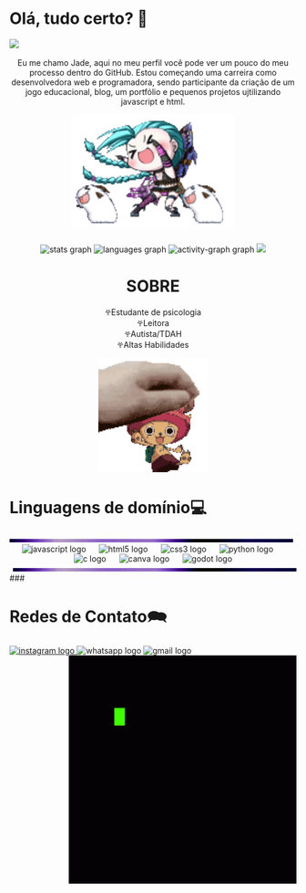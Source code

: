 <h1 align="left"> Olá, tudo certo? 👋</h1>

<img src= "https://tenor.com/bVsyC.gif" />

<p align="center">Eu me chamo Jade, aqui no meu perfil você pode ver um pouco do meu processo dentro do GitHub. Estou começando uma carreira como desenvolvedora web e programadora, sendo participante da criação de um jogo educacional, blog, um portfólio e pequenos projetos ujtilizando javascript e html.</p>

<div align="center">
  <img height="200" src="jinx.gif"  />
</div>

###

###

<div align="center">
  <img src="https://github-readme-stats.vercel.app/api?username=Cebolaedj&hide_title=false&hide_rank=false&show_icons=true&include_all_commits=true&count_private=true&disable_animations=false&theme=dracula&locale=en&hide_border=false&order=1" height="150" alt="stats graph"  />
  <img src="https://github-readme-stats.vercel.app/api/top-langs?username=Cebolaedj&locale=en&hide_title=false&layout=compact&card_width=320&langs_count=3&theme=radical&hide_border=false&order=2" height="150" alt="languages graph"  />
  <img src="https://github-readme-activity-graph.vercel.app/graph?username=Cebolaedj&radius=16&theme=react&area=true&order=5" height="300" alt="activity-graph graph"  />
 <img src="https://tenor.com/bmHaK.gif" />
</div>

###

  <h1 align="center">SOBRE</h1>

  <p align="center">𖣂Estudante de psicologia<br>𖣂Leitora<br>𖣂Autista/TDAH<br>𖣂Altas Habilidades</p>
  <div align="center">
  <img src="xope.gif" height="200" alt="sapinho"/>
</div>
  
###

  <h1>Linguagens de domínio💻</h1>

  <div align="left"/>
    <img src="borda.gif" />
  </div>
  

<div align="center">
  <img src="https://cdn.jsdelivr.net/gh/devicons/devicon/icons/javascript/javascript-original.svg" height="60" alt="javascript logo"  />
  <img width="15" />
  <img src="https://cdn.jsdelivr.net/gh/devicons/devicon/icons/html5/html5-original.svg" height="60" alt="html5 logo"  />
  <img width="15" />
  <img src="https://cdn.jsdelivr.net/gh/devicons/devicon/icons/css3/css3-original.svg" height="60" alt="css3 logo"  />
  <img width="15" />
  <img src="https://cdn.jsdelivr.net/gh/devicons/devicon/icons/python/python-original.svg" height="60" alt="python logo"  />
  <img width="15" />
  <img src="https://cdn.jsdelivr.net/gh/devicons/devicon/icons/c/c-original.svg" height="60" alt="c logo"  />
  <img width="15" />
  <img src="https://cdn.jsdelivr.net/gh/devicons/devicon/icons/canva/canva-original.svg" height="60" alt="canva logo"  />
  <img width="15" />
  <img src="https://cdn.jsdelivr.net/gh/devicons/devicon/icons/godot/godot-original.svg" height="60" alt="godot logo"  />
</div>

  <div align="right"/>
    <img src="borda.gif" />
  </div>
###

<h1 align="left">Redes de Contato🗪</h1>

###

<div align="left">
  <a href="https://www.instagram.com/cibola_reis?igsh=dG5yeWxjZWc1ajZh" target="_blank">
    <img src="https://img.shields.io/static/v1?message=Instagram&logo=instagram&label=&color=E4405F&logoColor=white&labelColor=&style=for-the-badge" height="35" alt="instagram logo"  />
  </a>
  <img src="https://img.shields.io/static/v1?message=Whatsapp&logo=whatsapp&label=&color=25D366&logoColor=white&labelColor=&style=for-the-badge" height="35" alt="whatsapp logo"  />
  <img src="https://img.shields.io/static/v1?message=Gmail&logo=gmail&label=jademoraes@acad.ifma.edu.br&color=D14836&logoColor=white&labelColor=&style=for-the-badge" height="35" alt="gmail logo"  />
</div>

<div align="right">
  <img src="sim.gif" height="400" alt="eu" />
</div>

###

